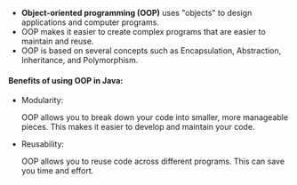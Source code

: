 - **Object-oriented programming (OOP)** uses "objects" to design applications and computer programs.
- OOP makes it easier to create complex programs that are easier to maintain and reuse.
- OOP is based on several concepts such as Encapsulation, Abstraction, Inheritance, and Polymorphism.

#### Benefits of using OOP in Java:

- Modularity:
    
    OOP allows you to break down your code into smaller, more manageable pieces. This makes it easier to develop and maintain your code.
    
- Reusability:
    
    OOP allows you to reuse code across different programs. This can save you time and effort.